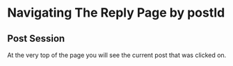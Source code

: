 # Navigating The Reply Page by postId

## Post Session
At the very top of the page you will see the current post that was clicked on.

